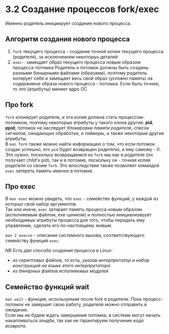 # 3.2 Создание процессов fork/exec  

Именно родитель инициирует создание нового процесса.  

## Алгоритм создания нового процесса  
1) `fork` текущего процесса - создание точной копии текущего процесса (родителя), за исключением некоторых деталей
2) `exec` - замещает образ текущего процесса новым образом процесса-потомка
Родитель и потомок должны быть созданы разными бинырными файлами (образами), поэтому родитель копирует себя и замещает весь свой образ (условно память) на содержимое
образа нового процесса - потомка. Если быть точнее, то это (атрибуты) меняет ядро ОС
## Про fork  
`fork` клонирует родителя, и эта копия должна стать процессом-потомком, поэтому некоторые атрибуты у такого клона другие: **pid**, **ppid**; 
потомок не наследует *блокировки памяти родителя*, *список сигналов*, ожидающих обработки, и *таймеры*, а также некоторые другие атрибуты.    
В `man fork` также можно найти информацию о том, что если потомок создан успешно, его `pid` будет возвращен родителю, а ему самому - 0. 
Это нужно, поскольку возвращаемся из `fork` мы как в родителе (он получает child's pid), так и в потомке, поскольку он - точная копия родителя со своим `fork`.
Это впоследствие также позволяет командой `exec` затереть память именно в потомке.  
## Про exec  
В `man exec` можно увидеть, что `exec` - семейство функций, у каждой из которых свой набор аргументов.  
Так или иначе, `exec` затирает память процесса новым образом (исполняемым файлом, exe-шником) и полностью инициализирует необходимые атрибуты процесса для того, 
чтобы передать ему управление, сделать его по-настоящему живым.  

`man 2 execve` - описание системного вызова, соответствующего семейству функций `exec`.  

*NB Есть два способа создания процесса в Linux:*
+ *из скриптовых файлов, то есть, указав интерпретатор и набор конструкций на языке этого интерпретатора*
+ *из бинарных файлов исполняемых модулей*
## Семейство функций wait  
`man wait` - функция, используемая после fork в родителе. Пока процесс-потомок не завершит свою работу, родителя можно отправить в ожидание.  
Если мы не будем ждать завершения потомка, в системе могут начать накапливаться *зондби*, так как не гарантируем получение *кода возврата*.
